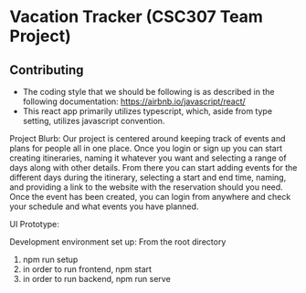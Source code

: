 # Vacation Tracker (CSC307 Team Project)

## Contributing
- The coding style that we should be following is as described in the following documentation: https://airbnb.io/javascript/react/
- This react app primarily utilizes typescript, which, aside from type setting, utilizes javascript convention.

Project Blurb:
  Our project is centered around keeping track of events and plans for people all in one place.  Once you login or sign up you can start creating itineraries, naming it whatever you want and selecting a range of days along with other details.  From there you can start adding events for the different days during the itinerary, selecting a start and end time, naming, and providing a link to the website with the reservation should you need.  Once the event has been created, you can login from anywhere and check your schedule and what events you have planned.

UI Prototype:


Development environment set up:
From the root directory
1) npm run setup
2) in order to run frontend, npm start
3) in order to run backend, npm run serve
